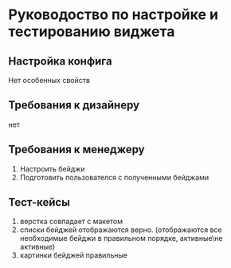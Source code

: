 # Руководоство по настройке и тестированию виджета

## Настройка конфига
 
Нет особенных свойств

## Требования к дизайнеру

нет

## Требования к менеджеру

1. Настроить бейджи
3. Подготовить пользователся с полученными бейджами

## Тест-кейсы

1. верстка совпадает с макетом
2. списки бейджей отображаются верно. (отображаются все необходимые бейджи в правильном порядке, активные\не активные)
3. картинки бейджей правильные


